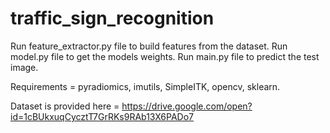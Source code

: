 # traffic_sign_recognition
Run feature_extractor.py file to build features from the dataset.
Run model.py file to get the models weights.
Run main.py file to predict the test image.



Requirements = pyradiomics, imutils, SimpleITK, opencv, sklearn.




Dataset is provided here = https://drive.google.com/open?id=1cBUkxuqCycztT7GrRKs9RAb13X6PADo7
